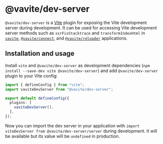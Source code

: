 # @vavite/dev-server

`@vavite/dev-server` is a [Vite](https://vitejs.dev) plugin for exposing the Vite development server during development. It can be used for accessing Vite development server methods such as `ssrFixStacktrace` and `transformIndexHtml` in [`vavite`](../vavite), [`@vavite/connect`](../connect), and [`@vavite/reloader`](../reloader) applications.

## Installation and usage

Install `vite` and `@vavite/dev-server` as development dependencies (`npm install --save-dev vite @vavite/dev-server`) and add `@vavite/dev-server` plugin to your Vite config:

```ts
import { defineConfig } from "vite";
import vaviteDevServer from "@vavite/dev-server";

export default defineConfig({
  plugins: [
    vaviteDevServer(),
  ],
});
```

Now you can import the dev server in your application with `import viteDevServer from @vavite/dev-server/server` during development. It will be available but its value will be `undefined` in production.

